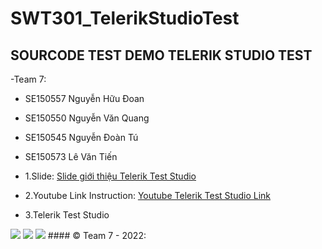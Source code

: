 # SWT301_TelerikStudioTest
## SOURCODE TEST DEMO TELERIK STUDIO TEST
-Team 7:
 - SE150557 Nguyễn Hữu Đoan
 - SE150550 Nguyễn Văn Quang
 - SE150545 Nguyễn Đoàn Tú
 - SE150573 Lê Văn Tiến

- 1.Slide:
[Slide giới thiệu Telerik Test Studio](https://docs.google.com/presentation/d/1HSe71-XMzBQ2Vwn-1r7Pi2hNjwJgw1xTfTypqJkqH9M/edit#slide=id.p1)
- 2.Youtube Link Instruction:
[Youtube Telerik Test Studio Link](https://www.youtube.com/watch?v=k4wFSuj_R9c)

- 3.Telerik Test Studio
<img src="https://images.g2crowd.com/uploads/product/image/large_detail/large_detail_c08663071ae76db3c5a683312a80535e/telerik-test-studio.png">
<img src="https://images.g2crowd.com/uploads/attachment/file/66584/expirable-direct-uploads_2Fd2af26e1-9951-4df4-acd2-ac2f7b73f5fd_2FMobileScrnsht_TestStudio.png">
<img src="https://docs.telerik.com/teststudio/img/automated-tests/data-drive-test/ddt-results/test-steps.png">
#### © Team 7 - 2022:

